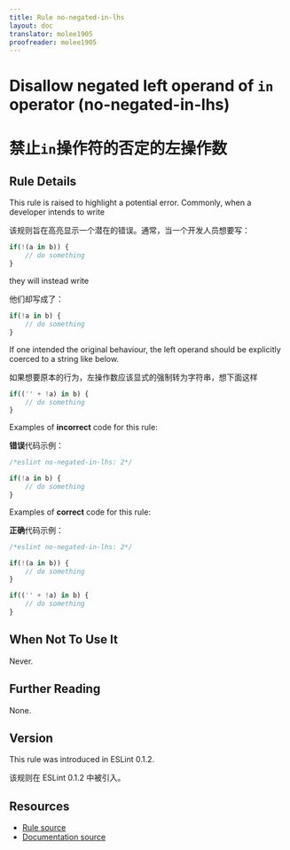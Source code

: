 ```yaml
---
title: Rule no-negated-in-lhs
layout: doc
translator: molee1905
proofreader: molee1905
---
```

<!-- Note: No pull requests accepted for this file. See README.md in the root directory for details. -->

# Disallow negated left operand of `in` operator (no-negated-in-lhs)

# 禁止`in`操作符的否定的左操作数

## Rule Details

This rule is raised to highlight a potential error. Commonly, when a developer intends to write

该规则旨在高亮显示一个潜在的错误。通常，当一个开发人员想要写：

```js
if(!(a in b)) {
    // do something
}
```

they will instead write

他们却写成了：

```js
if(!a in b) {
    // do something
}
```

If one intended the original behaviour, the left operand should be explicitly coerced to a string like below.

如果想要原本的行为，左操作数应该显式的强制转为字符串，想下面这样

```js
if(('' + !a) in b) {
    // do something
}
```

Examples of **incorrect** code for this rule:

**错误**代码示例：

```js
/*eslint no-negated-in-lhs: 2*/

if(!a in b) {
    // do something
}
```

Examples of **correct** code for this rule:

**正确**代码示例：

```js
/*eslint no-negated-in-lhs: 2*/

if(!(a in b)) {
    // do something
}

if(('' + !a) in b) {
    // do something
}
```

## When Not To Use It

Never.

## Further Reading

None.

## Version

This rule was introduced in ESLint 0.1.2.

该规则在 ESLint 0.1.2 中被引入。

## Resources

* [Rule source](https://github.com/eslint/eslint/tree/master/lib/rules/no-negated-in-lhs.js)
* [Documentation source](https://github.com/eslint/eslint/tree/master/docs/rules/no-negated-in-lhs.md)
